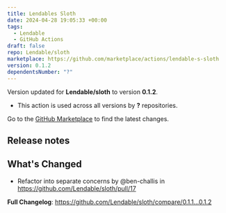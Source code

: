 ```yaml
---
title: Lendables Sloth
date: 2024-04-28 19:05:33 +00:00
tags:
  - Lendable
  - GitHub Actions
draft: false
repo: Lendable/sloth
marketplace: https://github.com/marketplace/actions/lendable-s-sloth
version: 0.1.2
dependentsNumber: "?"
---
```



Version updated for **Lendable/sloth** to version **0.1.2**.
- This action is used across all versions by **?** repositories.

Go to the [GitHub Marketplace](https://github.com/marketplace/actions/lendable-s-sloth) to find the latest changes.

## Release notes

## What's Changed
* Refactor into separate concerns by @ben-challis in https://github.com/Lendable/sloth/pull/17


**Full Changelog**: https://github.com/Lendable/sloth/compare/0.1.1...0.1.2
